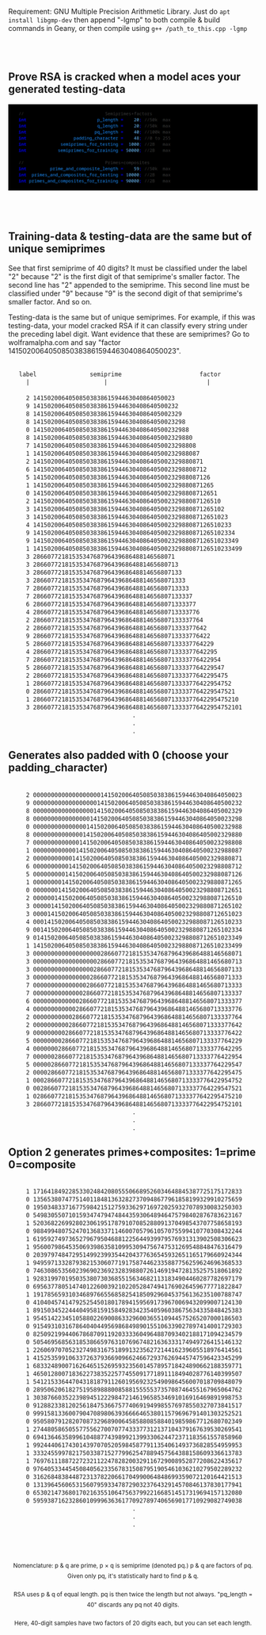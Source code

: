 Requirement: GNU Multiple Precision Arithmetic Library.
Just do ```apt install libgmp-dev``` then append "-lgmp" to both compile & build
commands in Geany, or then compile using ```g++ /path_to_this.cpp -lgmp```

<br>
<br>

## Prove RSA is cracked when a model aces your generated testing-data

<p align="center">
  <img src="https://raw.githubusercontent.com/compromise-evident/semiprime-training-data/main/Other/Configurable_781a1d3c777505b1a23134b891a80d30.png">
</p>

<br>
<br>

## Training-data & testing-data are the same but of unique semiprimes

See that first semiprime of 40 digits? It must be classified under the label "2"
because "2" is the first digit of that semiprime's smaller factor.
The second line has "2" appended to the semiprime. This second line must be
classified under "9" because "9" is the second digit of that semiprime's
smaller factor. And so on.

Testing-data is the same but of unique semiprimes. For example,
if this was testing-data, your model cracked RSA if it can classify
every string under the preceding label digit.
Want evidence that these are semiprimes?
Go to wolframalpha.com and say
"factor 1415020064050850383861594463040864050023".

```text

   label               semiprime                      factor
     |                     |                            |

     2 1415020064050850383861594463040864050023
     9 14150200640508503838615944630408640500232
     8 141502006405085038386159446304086405002329
     8 1415020064050850383861594463040864050023298
     0 14150200640508503838615944630408640500232988
     8 141502006405085038386159446304086405002329880
     7 1415020064050850383861594463040864050023298808
     1 14150200640508503838615944630408640500232988087
     2 141502006405085038386159446304086405002329880871
     6 1415020064050850383861594463040864050023298808712
     5 14150200640508503838615944630408640500232988087126
     1 141502006405085038386159446304086405002329880871265
     0 1415020064050850383861594463040864050023298808712651
     2 14150200640508503838615944630408640500232988087126510
     3 141502006405085038386159446304086405002329880871265102
     3 1415020064050850383861594463040864050023298808712651023
     4 14150200640508503838615944630408640500232988087126510233
     9 141502006405085038386159446304086405002329880871265102334
     9 1415020064050850383861594463040864050023298808712651023349
     1 14150200640508503838615944630408640500232988087126510233499
     3 2866077218153534768796439686488146568071
     3 28660772181535347687964396864881465680713
     3 286607721815353476879643968648814656807133
     3 2866077218153534768796439686488146568071333
     7 28660772181535347687964396864881465680713333
     7 286607721815353476879643968648814656807133337
     6 2866077218153534768796439686488146568071333377
     4 28660772181535347687964396864881465680713333776
     2 286607721815353476879643968648814656807133337764
     2 2866077218153534768796439686488146568071333377642
     9 28660772181535347687964396864881465680713333776422
     5 286607721815353476879643968648814656807133337764229
     4 2866077218153534768796439686488146568071333377642295
     7 28660772181535347687964396864881465680713333776422954
     5 286607721815353476879643968648814656807133337764229547
     2 2866077218153534768796439686488146568071333377642295475
     1 28660772181535347687964396864881465680713333776422954752
     0 286607721815353476879643968648814656807133337764229547521
     1 2866077218153534768796439686488146568071333377642295475210
     3 28660772181535347687964396864881465680713333776422954752101
                                   .
                                   .
                                   .

```

## Generates also padded with 0 (choose your padding_character)

```text

     2 00000000000000000001415020064050850383861594463040864050023
     9 00000000000000000014150200640508503838615944630408640500232
     8 00000000000000000141502006405085038386159446304086405002329
     8 00000000000000001415020064050850383861594463040864050023298
     0 00000000000000014150200640508503838615944630408640500232988
     8 00000000000000141502006405085038386159446304086405002329880
     7 00000000000001415020064050850383861594463040864050023298808
     1 00000000000014150200640508503838615944630408640500232988087
     2 00000000000141502006405085038386159446304086405002329880871
     6 00000000001415020064050850383861594463040864050023298808712
     5 00000000014150200640508503838615944630408640500232988087126
     1 00000000141502006405085038386159446304086405002329880871265
     0 00000001415020064050850383861594463040864050023298808712651
     2 00000014150200640508503838615944630408640500232988087126510
     3 00000141502006405085038386159446304086405002329880871265102
     3 00001415020064050850383861594463040864050023298808712651023
     4 00014150200640508503838615944630408640500232988087126510233
     9 00141502006405085038386159446304086405002329880871265102334
     9 01415020064050850383861594463040864050023298808712651023349
     1 14150200640508503838615944630408640500232988087126510233499
     3 00000000000000000002866077218153534768796439686488146568071
     3 00000000000000000028660772181535347687964396864881465680713
     3 00000000000000000286607721815353476879643968648814656807133
     3 00000000000000002866077218153534768796439686488146568071333
     7 00000000000000028660772181535347687964396864881465680713333
     7 00000000000000286607721815353476879643968648814656807133337
     6 00000000000002866077218153534768796439686488146568071333377
     4 00000000000028660772181535347687964396864881465680713333776
     2 00000000000286607721815353476879643968648814656807133337764
     2 00000000002866077218153534768796439686488146568071333377642
     9 00000000028660772181535347687964396864881465680713333776422
     5 00000000286607721815353476879643968648814656807133337764229
     4 00000002866077218153534768796439686488146568071333377642295
     7 00000028660772181535347687964396864881465680713333776422954
     5 00000286607721815353476879643968648814656807133337764229547
     2 00002866077218153534768796439686488146568071333377642295475
     1 00028660772181535347687964396864881465680713333776422954752
     0 00286607721815353476879643968648814656807133337764229547521
     1 02866077218153534768796439686488146568071333377642295475210
     3 28660772181535347687964396864881465680713333776422954752101
                                   .
                                   .
                                   .

```

## Option 2 generates primes+composites: 1=prime 0=composite

```text

     1 17164184922853302484208055506689526034648845387725175172833
     0 13565380747751401184813632827370948677961858199329910275659
     0 19503483371677598421512759336297169720259327078930083250303
     0 54983055071015934747947484435930648946475798402876783623167
     1 52036822699280230619517879107085288091370498543707758658193
     0 98849948075247013683371146007057961057075599410770308432244
     1 61959274973652796795046881225644939979576931313902508306623
     1 95600798645350693986358109953094756747531269548848476316479
     0 20397974847295149923993544204377636545932651165179660924344
     1 94959713328793821530607719175874462335887756259624696368533
     0 74630865356023969023692328398807261469194728135257518061892
     1 92831997019503538073036855156346821131834904460287782697179
     0 69563778051474012260039210220528474941769026459677771822847
     1 19178565931034689766556858254185092960453756136235100788747
     0 41040457414792525450180178941595691739670069432099007124130
     1 89150345224440495815915849283423540596038675634335848425383
     1 95451422345105880226900863329600365510944575265207000186503
     0 91549310316786404044956986849890155106339027897414001729303
     0 82509219944067868709119203333604964887093402188171094234579
     0 50546956856318538665976310769674821636333174949726415146132
     1 22606970705232749831675189913235627214416239605518976414561
     1 41525359910633726379366909662466729376269445747596423345299
     1 68332489007162646515269593235601457895718424890662188359771
     1 46501280071836227383522577455091771891118494028776140399507
     1 54121533644704318187911260195692325490986456007018709848079
     0 28950620618275195898880085881555553735708746455167965064762
     1 30387660352239894512229847214619658534691016916469891998753
     0 91288233812025618475366757740691949985576978550327073841517
     0 99915813360079047089806393666646538011579696791401303252521
     0 95058079128207087329689006458588085884019859867712680702349
     1 27448058650557755627007077433377312137104379167639530269541
     0 69413646358996104887743989921399330624472371183561557858960
     1 99244406174301439707052059845877911354061493736828554959953
     1 33324559978217503387152779962547889457564388158609336613783
     1 76976111887227232112247828200329116729008952877208622435617
     0 97640533445450840562335678315087951905461036210279502289232
     0 31626848384487231378220661704990064848699359072120164421513
     0 13139645606531560795933478729032376432914570846137830177941
     0 65302147368017021635510647563799221668514517319694157132080
     0 59593871623286010999636361770927897406569017710929082749038
                                   .
                                   .
                                   .

```

<br>
<br>

<p align="center"><sub>Nomenclature: p & q are prime, p × q is semiprime (denoted pq.) p & q are factors of pq. Given only pq, it's statistically hard to find p & q.<sub/></p>
<p align="center"><sub>RSA uses p & q of equal length. pq is then twice the length but not always. "pq_length = 40" discards any pq not 40 digits.<sub/></p>
<p align="center"><sub>Here, 40-digit samples have two factors of 20 digits each, but you can set each length.<sub/></p>
